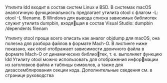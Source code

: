 Утилита ldd входит в состав систем Linux и BSD. В системах macOS аналогичную функциональность предлагает утилита otool с флагом -L: otool -L filename. В Windows для вывода списка зависимых библиотек служит утилита dumpbin, входящая в состав Visual Studio: dumpbin /dependents filenam

Утилиту otool проще всего описать как аналог objdump для macOS, она полезна для разбора файлов в формате Mach-O. В листинге ниже показано, как otool отображает зависимости двоичного файла в формате Mach-O от динамических библиотек, т. е. выполняет функцию ldd
Утилиту otool можно использовать для отображения информации из заголовков файла и таблицы символов, а также для дизассемблирования секции кода. Дополнительные сведения см. в странице руководства
